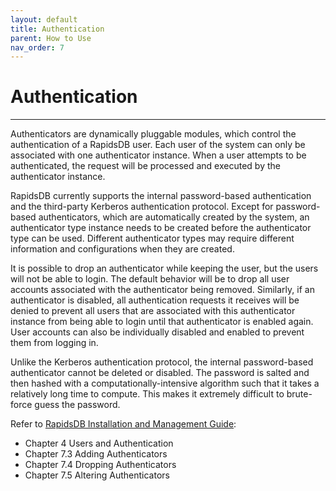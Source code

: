 ```yaml
---
layout: default
title: Authentication
parent: How to Use
nav_order: 7
---
```


# Authentication

---

Authenticators are dynamically pluggable modules, which control the authentication of a RapidsDB user. Each user of the system can only be associated with one authenticator instance. When a user attempts to be authenticated, the request will be processed and executed by the authenticator instance.
  
RapidsDB currently supports the internal password-based authentication and the third-party Kerberos authentication protocol. Except for password-based authenticators, which are automatically created by the system, an authenticator type instance needs to be created before the authenticator type can be used. Different authenticator types may require different information and configurations when they are created.

It is possible to drop an authenticator while keeping the user, but the users will not be able to login. The default behavior will be to drop all user accounts associated with the authenticator being removed. Similarly, if an authenticator is disabled, all authentication requests it receives will be denied to prevent all users that are associated with this authenticator instance from being able to login until that authenticator is enabled again. User accounts can also be individually disabled and enabled to prevent them from logging in.

Unlike the Kerberos authentication protocol, the internal password-based authenticator cannot be deleted or disabled. The password is salted and then hashed with a computationally-intensive algorithm such that it takes a relatively long time to compute. This makes it extremely difficult to brute-force guess the password.

Refer to [RapidsDB Installation and Management Guide](../downloads/RapidsDB_Installation_and_Management_Guide_Release_v4.3.3.pdf):

* Chapter 4 Users and Authentication
* Chapter 7.3 Adding Authenticators
* Chapter 7.4 Dropping Authenticators
* Chapter 7.5 Altering Authenticators
